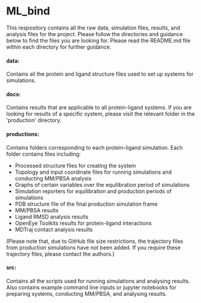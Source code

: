 # ML_bind

This respository contains all the raw data, simulation files, results, and analysis files for the project. Please follow the directories and guidance below to find the files you are looking for. Please read the README.md file within each directory for further guidance.

#### data:
Contains all the protein and ligand structure files used to set up systems for simulations.

#### docs:
Contains results that are applicable to all protein-ligand systems. If you are looking for results of a specific system, please visit the relevant folder in the 'production' directory.

#### productions:
Contains folders corresponding to each protein-ligand simulation. Each folder contains files including:
- Processed structure files for creating the system
- Topology and input coordinate files for running simulations and conducting MM/PBSA analysis
- Graphs of certain variables over the equilibration period of simulations
- Simulation reporters for equilibration and production periods of simulations
- PDB structure file of the final production simulation frame
- MM/PBSA results
- Ligand RMSD analysis results
- OpenEye Toolkits results for protein-ligand interactions
- MDTraj contact analysis results


(Please note that, due to GitHub file size restrictions, the trajectory files from production simulations have not been added. If you require these trajectory files, please contact the authors.)

#### src:
Contains all the scripts used for running simulations and analysing results. Also contains example command line inputs or jupyter notebooks for preparing systems, conducting MM/PBSA, and analysing results.

